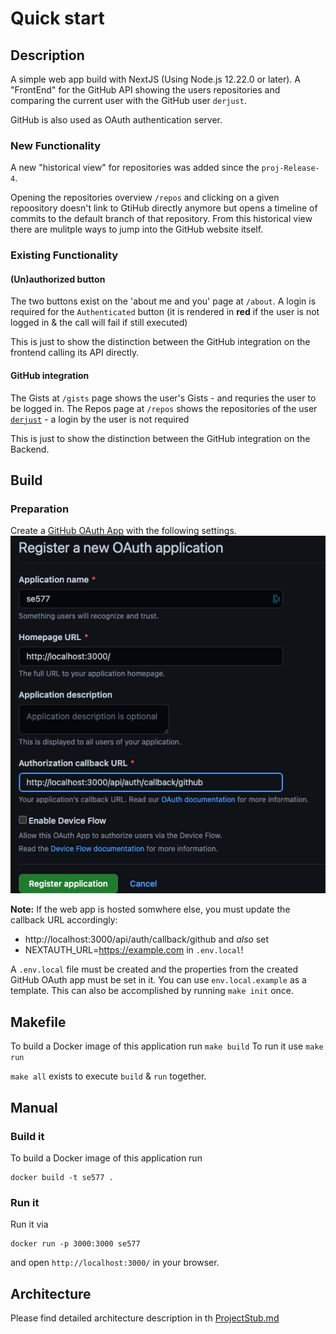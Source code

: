 # Quick start

## Description

A simple web app build with NextJS (Using Node.js 12.22.0 or later).
A "FrontEnd" for the GitHub API showing the users repositories and comparing
the current user with the GitHub user `derjust`.

GitHub is also used as OAuth authentication server.

### New Functionality

A new "historical view" for repositories was added since the `proj-Release-4`.

Opening the repositories overview `/repos` and clicking on a given repoository doesn't link to GtiHub directly anymore but opens a timeline of commits
to the default branch of that repository. From this historical view there are mulitple ways to jump into the GitHub website itself.

### Existing Functionality

#### (Un)authorized button
The two buttons exist on the 'about me and you' page at `/about`.
A login is required for the `Authenticated` button (it is rendered in **red** if the user is not logged in & the call will fail if still executed)


This is just to show the distinction between the GitHub integration on the frontend calling its API directly.

#### GitHub integration

The Gists at `/gists` page shows the user's Gists - and requries the user to be logged in.
The Repos page at `/repos` shows the repositories of the user [`derjust`](https://github.com/derjust) - a login by the user is not required

This is just to show the distinction between the GitHub integration on the Backend.

## Build

### Preparation

Create a [GitHub OAuth App](https://docs.github.com/en/developers/apps/building-oauth-apps/creating-an-oauth-app) with the following settings.
![](arch/github-oauth.png)

**Note:** If the web app is hosted somwhere else, you must update the callback URL accordingly:
* http://localhost:3000/api/auth/callback/github and _also_ set
* NEXTAUTH_URL=https://example.com in `.env.local`!

A `.env.local` file must be created and the properties from the created GitHub OAuth app must be set in it.
You can use `env.local.example` as a template. This can also be accomplished by running `make init` once.

## Makefile
To build a Docker image of this application run `make build`
To run it use `make run`

`make all` exists to execute `build` & `run` together.

## Manual
### Build it

To build a Docker image of this application run

```
docker build -t se577 .
```

### Run it

Run it via

```
docker run -p 3000:3000 se577
```

and open `http://localhost:3000/` in your browser.

## Architecture

Please find detailed architecture description in th [ProjectStub.md](./ProjectStub.md)